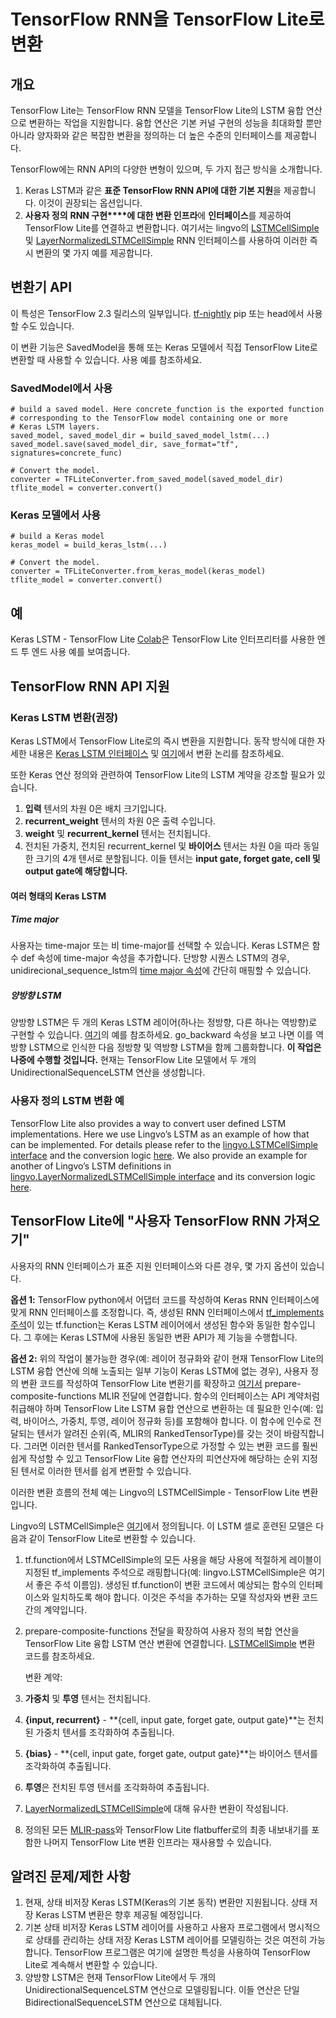 # TensorFlow RNN을 TensorFlow Lite로 변환

## 개요

TensorFlow Lite는 TensorFlow RNN 모델을 TensorFlow Lite의 LSTM 융합 연산으로 변환하는 작업을 지원합니다. 융합 연산은 기본 커널 구현의 성능을 최대화할 뿐만 아니라 양자화와 같은 복잡한 변환을 정의하는 더 높은 수준의 인터페이스를 제공합니다.

TensorFlow에는 RNN API의 다양한 변형이 있으며, 두 가지 접근 방식을 소개합니다.

1. Keras LSTM과 같은 **표준 TensorFlow RNN API에 대한 기본 지원**을 제공합니다. 이것이 권장되는 옵션입니다.
2. **사용자 정의** **RNN 구현****에 대한 변환 인프라**에 **인터페이스**를 제공하여 TensorFlow Lite를 연결하고 변환합니다. 여기서는 lingvo의 [LSTMCellSimple](https://github.com/tensorflow/tensorflow/blob/82abf0dbf316526cd718ae8cd7b11cfcb805805e/tensorflow/compiler/mlir/lite/transforms/prepare_composite_functions_tf.cc#L130) 및 [LayerNormalizedLSTMCellSimple](https://github.com/tensorflow/tensorflow/blob/c11d5d8881fd927165eeb09fd524a80ebaf009f2/tensorflow/compiler/mlir/lite/transforms/prepare_composite_functions_tf.cc#L137) RNN 인터페이스를 사용하여 이러한 즉시 변환의 몇 가지 예를 제공합니다.

## 변환기 API

이 특성은 TensorFlow 2.3 릴리스의 일부입니다. [tf-nightly](https://pypi.org/project/tf-nightly/) pip 또는 head에서 사용할 수도 있습니다.

이 변환 기능은 SavedModel을 통해 또는 Keras 모델에서 직접 TensorFlow Lite로 변환할 때 사용할 수 있습니다. 사용 예를 참조하세요.

### SavedModel에서 사용

<a id="from_saved_model"></a>

```
# build a saved model. Here concrete_function is the exported function
# corresponding to the TensorFlow model containing one or more
# Keras LSTM layers.
saved_model, saved_model_dir = build_saved_model_lstm(...)
saved_model.save(saved_model_dir, save_format="tf", signatures=concrete_func)

# Convert the model.
converter = TFLiteConverter.from_saved_model(saved_model_dir)
tflite_model = converter.convert()
```

### Keras 모델에서 사용

```
# build a Keras model
keras_model = build_keras_lstm(...)

# Convert the model.
converter = TFLiteConverter.from_keras_model(keras_model)
tflite_model = converter.convert()

```

## 예

Keras LSTM - TensorFlow Lite [Colab](https://colab.research.google.com/github/tensorflow/tensorflow/blob/master/tensorflow/lite/examples/experimental_new_converter/Keras_LSTM_fusion_Codelab.ipynb)은 TensorFlow Lite 인터프리터를 사용한 엔드 투 엔드 사용 예를 보여줍니다.

## TensorFlow RNN API 지원

<a id="rnn_apis"></a>

### Keras LSTM 변환(권장)

Keras LSTM에서 TensorFlow Lite로의 즉시 변환을 지원합니다. 동작 방식에 대한 자세한 내용은 [Keras LSTM 인터페이스](https://github.com/tensorflow/tensorflow/blob/35a3ab91b42503776f428bda574b74b9a99cd110/tensorflow/python/keras/layers/recurrent_v2.py#L1238)<span style="text-decoration:space;"> </span>및 [여기](https://github.com/tensorflow/tensorflow/blob/35a3ab91b42503776f428bda574b74b9a99cd110/tensorflow/compiler/mlir/lite/utils/lstm_utils.cc#L627)에서 변환 논리를 참조하세요.

또한 Keras 연산 정의와 관련하여 TensorFlow Lite의 LSTM 계약을 강조할 필요가 있습니다.

1. **입력** 텐서의 차원 0은 배치 크기입니다.
2. **recurrent_weight** 텐서의 차원 0은 출력 수입니다.
3. **weight** 및 **recurrent_kernel** 텐서는 전치됩니다.
4. 전치된 가중치, 전치된 recurrent_kernel 및 **바이어스** 텐서는 차원 0을 따라 동일한 크기의 4개 텐서로 분할됩니다. 이들 텐서는 <strong>input gate, forget gate, cell 및 output gate에 해당합니다.</strong>

#### 여러 형태의 Keras LSTM

##### Time major

사용자는 time-major 또는 비 time-major를 선택할 수 있습니다. Keras LSTM은 함수 def 속성에 time-major 속성을 추가합니다. 단방향 시퀀스 LSTM의 경우, unidirecional_sequence_lstm의 [time major 속성](https://github.com/tensorflow/tensorflow/blob/35a3ab91b42503776f428bda574b74b9a99cd110/tensorflow/compiler/mlir/lite/ir/tfl_ops.td#L3902)에 간단히 매핑할 수 있습니다.

##### 양방향 LSTM

양방향 LSTM은 두 개의 Keras LSTM 레이어(하나는 정방향, 다른 하나는 역방향)로 구현할 수 있습니다. [여기](https://github.com/tensorflow/tensorflow/blob/35a3ab91b42503776f428bda574b74b9a99cd110/tensorflow/python/keras/layers/wrappers.py#L382)의 예를 참조하세요. go_backward 속성을 보고 나면 이를 역방향 LSTM으로 인식한 다음 정방향 및 역방향 LSTM을 함께 그룹화합니다. **이 작업은 나중에 수행할 것입니다.** 현재는 TensorFlow Lite 모델에서 두 개의 UnidirectionalSequenceLSTM 연산을 생성합니다.

### 사용자 정의 LSTM 변환 예

TensorFlow Lite also provides a way to convert user defined LSTM implementations. Here we use Lingvo’s LSTM as an example of how that can be implemented. For details please refer to the [lingvo.LSTMCellSimple interface](https://github.com/tensorflow/lingvo/blob/91a4609dbc2579748a95110eda59c66d17c594c5/lingvo/core/rnn_cell.py#L228) and the conversion logic [here](https://github.com/tensorflow/tensorflow/blob/82abf0dbf316526cd718ae8cd7b11cfcb805805e/tensorflow/compiler/mlir/lite/transforms/prepare_composite_functions_tf.cc#L130). We also provide an example for another of Lingvo’s LSTM definitions in [lingvo.LayerNormalizedLSTMCellSimple interface](https://github.com/tensorflow/lingvo/blob/91a4609dbc2579748a95110eda59c66d17c594c5/lingvo/core/rnn_cell.py#L1173) and its conversion logic [here](https://github.com/tensorflow/tensorflow/blob/c11d5d8881fd927165eeb09fd524a80ebaf009f2/tensorflow/compiler/mlir/lite/transforms/prepare_composite_functions_tf.cc#L137).

## TensorFlow Lite에 "사용자 TensorFlow RNN 가져오기"

사용자의 RNN 인터페이스가 표준 지원 인터페이스와 다른 경우, 몇 가지 옵션이 있습니다.

**옵션 1:** TensorFlow python에서 어댑터 코드를 작성하여 Keras RNN 인터페이스에 맞게 RNN 인터페이스를 조정합니다. 즉, 생성된 RNN 인터페이스에서 [tf_implements 주석](https://github.com/tensorflow/community/pull/113)이 있는 tf.function는 Keras LSTM 레이어에서 생성된 함수와 동일한 함수입니다. 그 후에는 Keras LSTM에 사용된 동일한 변환 API가 제 기능을 수행합니다.

**옵션 2:** 위의 작업이 불가능한 경우(예: 레이어 정규화와 같이 현재 TensorFlow Lite의 LSTM 융합 연산에 의해 노출되는 일부 기능이 Keras LSTM에 없는 경우), 사용자 정의 변환 코드를 작성하여 TensorFlow Lite 변환기를 확장하고 [여기서](https://github.com/tensorflow/tensorflow/blob/c11d5d8881fd927165eeb09fd524a80ebaf009f2/tensorflow/compiler/mlir/lite/transforms/prepare_composite_functions_tf.cc#L115) prepare-composite-functions MLIR 전달에 연결합니다. 함수의 인터페이스는 API 계약처럼 취급해야 하며 TensorFlow Lite LSTM 융합 연산으로 변환하는 데 필요한 인수(예: 입력, 바이어스, 가중치, 투영, 레이어 정규화 등)를 포함해야 합니다. 이 함수에 인수로 전달되는 텐서가 알려진 순위(즉, MLIR의 RankedTensorType)를 갖는 것이 바람직합니다. 그러면 이러한 텐서를 RankedTensorType으로 가정할 수 있는 변환 코드를 훨씬 쉽게 작성할 수 있고 TensorFlow Lite 융합 연산자의 피연산자에 해당하는 순위 지정된 텐서로 이러한 텐서를 쉽게 변환할 수 있습니다.

이러한 변환 흐름의 전체 예는 Lingvo의 LSTMCellSimple - TensorFlow Lite 변환입니다.

Lingvo의 LSTMCellSimple은 [여기](https://github.com/tensorflow/lingvo/blob/91a4609dbc2579748a95110eda59c66d17c594c5/lingvo/core/rnn_cell.py#L228)에서 정의됩니다. 이 LSTM 셀로 훈련된 모델은 다음과 같이 TensorFlow Lite로 변환할 수 있습니다.

1. tf.function에서 LSTMCellSimple의 모든 사용을 해당 사용에 적절하게 레이블이 지정된 tf_implements 주석으로 래핑합니다(예: lingvo.LSTMCellSimple은 여기서 좋은 주석 이름임). 생성된 tf.function이 변환 코드에서 예상되는 함수의 인터페이스와 일치하도록 해야 합니다. 이것은 주석을 추가하는 모델 작성자와 변환 코드 간의 계약입니다.

2. prepare-composite-functions 전달을 확장하여 사용자 정의 복합 연산을 TensorFlow Lite 융합 LSTM 연산 변환에 연결합니다. [LSTMCellSimple](https://github.com/tensorflow/tensorflow/blob/82abf0dbf316526cd718ae8cd7b11cfcb805805e/tensorflow/compiler/mlir/lite/transforms/prepare_composite_functions_tf.cc#L130) 변환 코드를 참조하세요.

    변환 계약:

3. **가중치** 및 **투영** 텐서는 전치됩니다.

4. **{input, recurrent}** - **{cell, input gate, forget gate, output gate}**는 전치된 가중치 텐서를 조각화하여 추출됩니다.

5. **{bias}** - **{cell, input gate, forget gate, output gate}**는 바이어스 텐서를 조각화하여 추출됩니다.

6. **투영**은 전치된 투영 텐서를 조각화하여 추출됩니다.

7. [LayerNormalizedLSTMCellSimple](https://github.com/tensorflow/tensorflow/blob/c11d5d8881fd927165eeb09fd524a80ebaf009f2/tensorflow/compiler/mlir/lite/transforms/prepare_composite_functions_tf.cc#L137)에 대해 유사한 변환이 작성됩니다.

8. 정의된 모든 [MLIR-pass](https://github.com/tensorflow/tensorflow/blob/35a3ab91b42503776f428bda574b74b9a99cd110/tensorflow/compiler/mlir/lite/tf_tfl_passes.cc#L57)와 TensorFlow Lite flatbuffer로의 최종 내보내기를 포함한 나머지 TensorFlow Lite 변환 인프라는 재사용할 수 있습니다.

## 알려진 문제/제한 사항

1. 현재, 상태 비저장 Keras LSTM(Keras의 기본 동작) 변환만 지원됩니다. 상태 저장 Keras LSTM 변환은 향후 제공될 예정입니다.
2. 기본 상태 비저장 Keras LSTM 레이어를 사용하고 사용자 프로그램에서 명시적으로 상태를 관리하는 상태 저장 Keras LSTM 레이어를 모델링하는 것은 여전히 가능합니다. TensorFlow 프로그램은 여기에 설명한 특성을 사용하여 TensorFlow Lite로 계속해서 변환할 수 있습니다.
3. 양방향 LSTM은 현재 TensorFlow Lite에서 두 개의 UnidirectionalSequenceLSTM 연산으로 모델링됩니다. 이들 연산은 단일 BidirectionalSequenceLSTM 연산으로 대체됩니다.
